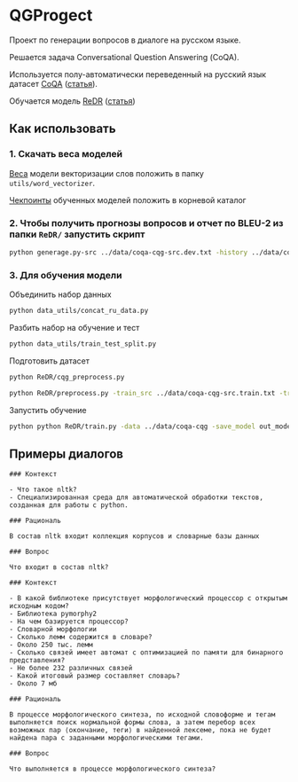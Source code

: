 # QGProgect
Проект по генерации вопросов в диалоге на русском языке.

Решается задача Conversational Question Answering (СoQA).

Используется полу-автоматически переведенный на русский язык датасет [СoQA](https://stanfordnlp.github.io/coqa/) ([статья](https://arxiv.org/pdf/1808.07042.pdf)).

Обучается модель [ReDR](https://github.com/ZJULearning/ReDR) ([статья](https://www.aclweb.org/anthology/P19-1203.pdf))


## Как использовать

### 1. Скачать веса моделей
[Веса](https://drive.google.com/file/d/1JgGZmkaGU74mSW-1dhgdkppHEKbS5BnH/view?usp=sharing) модели векторизации слов положить в папку `utils/word_vectorizer`. 

[Чекпоинты](https://drive.google.com/drive/folders/18hNnPiNFUY5HSK5Krj37qUI9xjA2B-hd?usp=sharing) обученных моделей положить в корневой каталог

### 2. Чтобы получить прогнозы вопросов и отчет по BLEU-2 из папки `ReDR/` запустить скрипт

```bash
python generage.py-src ../data/coqa-cqg-src.dev.txt -history ../data/coqa-cqg-history.dev.txt -tgt ../data/coqa-cqg-tgt.dev.txt -replace_unk -model ../model/_step_100000.pt -output pred.txt
```

### 3. Для обучения модели 

Объединить набор данных

```bash
python data_utils/concat_ru_data.py
```

Разбить набор на обучение и тест

```bash
python data_utils/train_test_split.py
```

Подготовить датасет

```bash
python ReDR/cqg_preprocess.py
```

```bash
python ReDR/preprocess.py -train_src ../data/coqa-cqg-src.train.txt -train_history ../data/coqa-cqg-history.train.txt -train_ans ../data/coqa-cqg-ans.train.txt -train_tgt ../data/coqa-cqg-tgt.train.txt -valid_src ../data/coqa-cqg-src.dev.txt -valid_history ../data/coqa-cqg-history.dev.txt -valid_ans ../data/coqa-cqg-ans.dev.txt -valid_tgt ../data/coqa-cqg-tgt.dev.txt -save_data ../data/coqa-cqg --share_vocab --dynamic_dict
```

Запустить обучение

```bash
python python ReDR/train.py -data ../data/coqa-cqg -save_model out_model/ -gpu_ranks 0 --optim adam --share_embeddings -word_vec_size 256 -pre_word_vecs_enc ../data/embeddings.enc.pt -pre_word_vecs_dec ../data/embeddings.dec.pt  --fix_word_vecs_enc --fix_word_vecs_dec
```


## Примеры диалогов

```
### Контекст

- Что такое nltk? 
- Специализированная среда для автоматической обработки текстов, созданная для работы с python.

### Рациональ

В состав nltk входит коллекция корпусов и словарные базы данных 

### Вопрос

Что входит в состав nltk?

```

```
### Контекст

- В какой библиотеке присутствует морфологический процессор с открытым исходным кодом? 
- Библиотека pymorphy2 
- На чем базируется процессор? 
- Словарной морфологии 
- Сколько лемм содержится в словаре? 
- Около 250 тыс. лемм 
- Сколько связей имеет автомат с оптимизацией по памяти для бинарного представления? 
- Не более 232 различных связей 
- Какой итоговый размер составляет словарь? 
- Около 7 мб

### Рациональ

В процессе морфологического синтеза, по исходной словоформе и тегам выполняется поиск нормальной формы слова, а затем перебор всех возможных пар ⟨окончание, теги⟩ в найденной лексеме, пока не будет найдена пара с заданными морфологическими тегами.

### Вопрос

Что выполняется в процессе морфологического синтеза?

```
